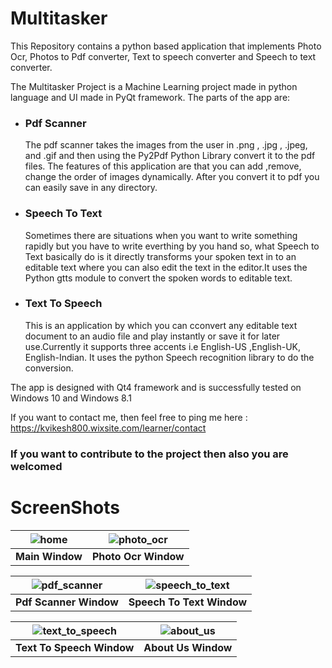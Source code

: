 # Multitasker
This Repository contains a python based application that implements Photo Ocr, Photos to Pdf converter, Text to speech converter and Speech to text converter.

The Multitasker Project is a Machine Learning project made in python language and  UI made in PyQt framework. 
The parts of the app are:

- ### Pdf Scanner
  The pdf scanner takes the images from the user in .png , .jpg , .jpeg, and .gif and then using the  Py2Pdf Python Library convert it to the pdf files. The features of this application are that you can add ,remove, change the order of images dynamically. After you convert it to pdf you can easily save in any directory.
 
- ### Speech To Text
  Sometimes there are situations when you want to write something rapidly but you have to write everthing by you hand so, what Speech to Text basically do is it directly transforms your spoken text in to an editable text where you can also edit the text in the editor.It uses the Python gtts module to convert the spoken words to editable text.
  
- ### Text To Speech
  This is an application by which you can cconvert any editable text document to an audio file and play instantly or save it for later use.Currently it supports three accents i.e English-US ,English-UK, English-Indian. It uses the python Speech recognition library to do the conversion.
  
The app is designed with Qt4 framework and is successfully tested on Windows 10 and Windows 8.1 


If you want to contact me, then feel free to ping me here : https://kvikesh800.wixsite.com/learner/contact

### If you want to contribute to the project then also you are welcomed

# ScreenShots

| ![home](https://user-images.githubusercontent.com/11665612/27263683-3a7c69de-548c-11e7-931a-d25fb68dec94.png) | ![photo_ocr](https://user-images.githubusercontent.com/11665612/27263688-5bf59432-548c-11e7-8a64-d26afa92eef0.png) |
|:---:|:---:|
| **Main Window** | **Photo Ocr Window** |

| ![pdf_scanner](https://user-images.githubusercontent.com/11665612/27263706-ab55c254-548c-11e7-9f0d-365165f65dfb.png) | ![speech_to_text](https://user-images.githubusercontent.com/11665612/27263721-af28dd08-548c-11e7-97c2-4e48e4d63bd5.png) | 
|:---:|:---:|
| **Pdf Scanner Window** | **Speech To Text Window** | 

| ![text_to_speech](https://user-images.githubusercontent.com/11665612/27263722-b6875f48-548c-11e7-9710-37cbd36213c2.png) | ![about_us](https://user-images.githubusercontent.com/11665612/27263723-ba2faa06-548c-11e7-921a-06b2a0af0185.png) | 
|:---:|:---:|
| **Text To Speech Window** | **About Us Window** | 

